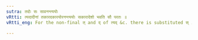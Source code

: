 ```yaml
---
sutra: तदोः सः सावनन्त्ययोः
vRtti: त्यदादीनां तकारदकारयोरनन्त्ययोः सकारादेशो भवति सौ परतः ॥
vRtti_eng: For the non-final त् and द् of त्यद् &c. there is substituted स् in the Nominative Singular.

---
```

